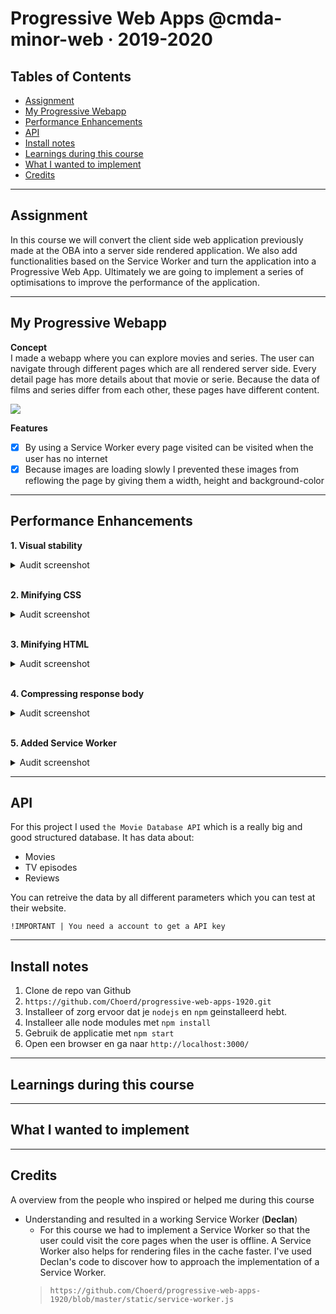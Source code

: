 # Progressive Web Apps @cmda-minor-web · 2019-2020

## Tables of Contents
* [Assignment](#Assignment)
* [My Progressive Webapp](#My-Progressive-Webapp)
* [Performance Enhancements](#Performance-Enhancements)
* [API](#API)
* [Install notes](#Install-notes)
* [Learnings during this course](#Learnings-during-this-course)
* [What I wanted to implement](#What-I-wanted-to-implement)
* [Credits](#Credits)

<hr>

## Assignment
In this course we will convert the client side web application previously made at the OBA into a server side rendered application. We also add functionalities based on the Service Worker and turn the application into a Progressive Web App. Ultimately we are going to implement a series of optimisations to improve the performance of the application.

<hr>

## My Progressive Webapp
**Concept**  
I made a webapp where you can explore movies and series. The user can navigate through different pages which are all rendered server side. Every detail page has more details about that movie or serie. Because the data of films and series differ from each other, these pages have different content.

<img src="https://user-images.githubusercontent.com/45365598/77164871-71400c80-6ab1-11ea-850d-fe8e299b27f3.png">

**Features**  
- [x] By using a Service Worker every page visited can be visited when the user has no internet
- [x] Because images are loading slowly I prevented these images from reflowing the page by giving them a width, height and background-color 

<hr>

## Performance Enhancements

**1. Visual stability**

<details><summary>Audit screenshot</summary>
	


</details>

<br>

**2. Minifying CSS**

<details><summary>Audit screenshot</summary>
	
    

</details>

<br>

**3. Minifying HTML**

<details><summary>Audit screenshot</summary>
	
    

</details>

<br>

**4. Compressing response body**

<details><summary>Audit screenshot</summary>
	
    

</details>

<br>

**5. Added Service Worker**

<details><summary>Audit screenshot</summary>
	
    

</details>

<hr>

## API
For this project I used `the Movie Database API` which is a really big and good structured database. It has data about:
* Movies
* TV episodes
* Reviews  

You can retreive the data by all different parameters which you can test at their website.

`!IMPORTANT | You need a account to get a API key`

<hr>

## Install notes
1. Clone de repo van Github
2. `https://github.com/Choerd/progressive-web-apps-1920.git`
3. Installeer of zorg ervoor dat je `nodejs` en `npm` geinstalleerd hebt.
4. Installeer alle node modules met `npm install`
5. Gebruik de applicatie met `npm start`
6. Open een browser en ga naar `http://localhost:3000/`

<hr>

## Learnings during this course

<hr>

## What I wanted to implement

<hr>

## Credits
A overview from the people who inspired or helped me during this course
* Understanding and resulted in a working Service Worker (**Declan**)
    * For this course we had to implement a Service Worker so that the user could visit the core pages when the user is offline. A Service Worker also helps for rendering files in the cache faster. I've used Declan's code to discover how to approach the implementation of a Service Worker.
     > `https://github.com/Choerd/progressive-web-apps-1920/blob/master/static/service-worker.js`